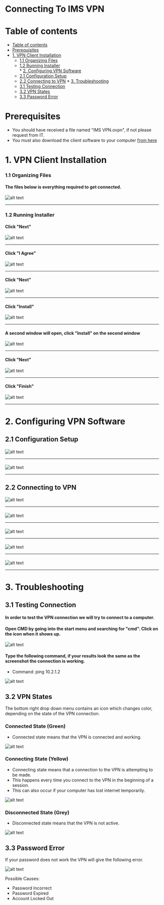 # Connecting To IMS VPN
<!-- https://github.com/adam-p/markdown-here/wiki/Markdown-Cheatsheet -->
# Table of contents
<!--ts-->
   * [Table of contents](#table-of-contents)
   * [Prerequisites](#prerequisites)
   * [1. VPN Client Installation](#1-vpn-client-installation)
      * [1.1 Organizing Files](#11-organizing-files)   
      * [1.2 Running Installer](#12-running-installer)   
    * [2. Configuring VPN Software](#2-configuring-vpn-software)
      * [2.1 Configuration Setup](#21-configuration-setup)   
      * [2.2 Connecting to VPN](#22-connecting-to-vpn)
    * [3. Troubleshooting](#3-troubleshooting)
      * [3.1 Testing Connection](#31-testing-connection)   
      * [3.2 VPN States](#32-vpn-states)
      * [3.3 Password Error](#33-password-error)
    
<!--te-->

# Prerequisites

* You should have received a file named "IMS VPN.ovpn", if not please request from IT.
* You must also download the client software to your computer [from here](https://github.com/NetOpsSupport/IMS-VPN/releases/download/1/VPN-Installer.exe)

# 1. VPN Client Installation

### 1.1 Organizing Files

#### The files below is everything required to get connected.
![alt text](https://github.com/NetOpsSupport/IMS-VPN/blob/master/OrgFiles-01.PNG)
***

### 1.2 Running Installer

#### Click "Next"
![alt text](https://github.com/NetOpsSupport/IMS-VPN/blob/master/Install-01.PNG)
***

#### Click "I Agree"
![alt text](https://github.com/NetOpsSupport/IMS-VPN/blob/master/Install-02.PNG)
***

#### Click "Next"
![alt text](https://github.com/NetOpsSupport/IMS-VPN/blob/master/Install-03.PNG)
***

#### Click "Install"
![alt text](https://github.com/NetOpsSupport/IMS-VPN/blob/master/Install-04.PNG)
***

#### A second window will open, click "Install" on the second window
![alt text](https://github.com/NetOpsSupport/IMS-VPN/blob/master/Install-05.PNG)
***

#### Click "Next"
![alt text](https://github.com/NetOpsSupport/IMS-VPN/blob/master/Install-06.PNG)
***

#### Click "Finish"
![alt text](https://github.com/NetOpsSupport/IMS-VPN/blob/master/Install-07.PNG)
***

# 2. Configuring VPN Software

## 2.1 Configuration Setup

####
![alt text](https://github.com/NetOpsSupport/IMS-VPN/blob/master/Config-01.PNG)
***

####
![alt text](https://github.com/NetOpsSupport/IMS-VPN/blob/master/Config-02.PNG)
***

## 2.2 Connecting to VPN

####
![alt text](https://github.com/NetOpsSupport/IMS-VPN/blob/master/Config-03.PNG)
***

####
![alt text](https://github.com/NetOpsSupport/IMS-VPN/blob/master/Config-04.PNG)
***

####
![alt text](https://github.com/NetOpsSupport/IMS-VPN/blob/master/Config-05.PNG)
***

####
![alt text](https://github.com/NetOpsSupport/IMS-VPN/blob/master/Config-06.PNG)
***

####
![alt text](https://github.com/NetOpsSupport/IMS-VPN/blob/master/Config-07.PNG)
***

# 3. Troubleshooting

## 3.1 Testing Connection

#### In order to test the VPN connection we will try to connect to a computer.

#### Open CMD by going into the start menu and searching for "cmd". Click on the icon when it shows up.

![alt text](https://github.com/NetOpsSupport/IMS-VPN/blob/master/Trouble-01.png)

#### Type the following command, if your results look the same as the screenshot the connection is working.
* Command: ping 10.2.1.2

![alt text](https://github.com/NetOpsSupport/IMS-VPN/blob/master/Trouble-02.png)

## 3.2 VPN States

The bottom right drop down menu contains an icon which changes color, depending on the state of the VPN connection.

### Connected State (Green)

* Connected state means that the VPN is connected and working.

![alt text](https://github.com/NetOpsSupport/IMS-VPN/blob/master/Trouble-03.png)

### Connecting State (Yellow)

* Connecting state means that a connection to the VPN is attempting to be made.
* This happens every time you connect to the VPN in the beginning of a session.
* This can also occur if your computer has lost internet temporarily.

![alt text](https://github.com/NetOpsSupport/IMS-VPN/blob/master/Trouble-04.png)

### Disconnected State (Grey)

* Disconnected state means that the VPN is not active.

![alt text](https://github.com/NetOpsSupport/IMS-VPN/blob/master/Trouble-05.png)

## 3.3 Password Error

If your password does not work the VPN will give the following error.

![alt text](https://github.com/NetOpsSupport/IMS-VPN/blob/master/Trouble-06.png)

Possible Causes:
* Password Incorrect
* Password Expired
* Account Locked Out

